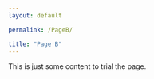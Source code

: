 ```yaml
---
layout: default

permalink: /PageB/

title: "Page B"
---
```




This is just some content to trial the page.
